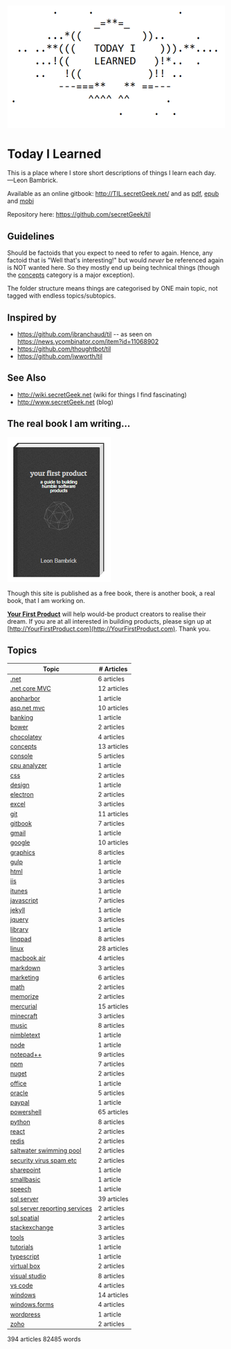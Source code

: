 ![Today I Learned](today_i_learned.png)


# Today I Learned

This is a place where I store short descriptions of things I learn each day.
<br />&mdash;Leon Bambrick.

Available as an online gitbook: http://TIL.secretGeek.net/ and as [pdf](https://www.gitbook.com/download/pdf/book/secretgeek/til), [epub](https://www.gitbook.com/download/epub/book/secretgeek/til) and [mobi](https://www.gitbook.com/download/mobi/book/secretgeek/til)

Repository here: https://github.com/secretGeek/til

## Guidelines

Should be factoids that you expect to need to refer to again. Hence, any factoid that is "Well that's interesting!" but would *never* be referenced again is NOT wanted here. So they mostly end up being technical things (though the [concepts](concepts/01_summary.md) category is a major exception).

The folder structure means things are categorised by ONE main topic, not tagged with endless topics/subtopics.

## Inspired by

 * https://github.com/jbranchaud/til -- as seen on https://news.ycombinator.com/item?id=11068902
 * https://github.com/thoughtbot/til
 * https://github.com/jwworth/til

## See Also

 * http://wiki.secretGeek.net (wiki for things I find fascinating)
 * http://www.secretGeek.net (blog)
 
## The real book I am writing...

<p><a href='http://YourFirstProduct.com'><img src='yfp_book.png' title='Your First Product' alt='Your First Product' /></a></p>

Though this site is published as a free book, there is another book, a real book, that I am working on.
 
**[Your First Product](http://YourFirstProduct.com)** will help would-be product creators to realise their dream. If you are at all interested in building products, please sign up at [http://YourFirstProduct.com](http://YourFirstProduct.com). Thank you.







## Topics

|Topic|# Articles|
|-----|----------|
| [.net](.net/01_summary.md) | 6 articles |
 | [.net core MVC](.net_core_MVC/01_summary.md) | 12 articles |
 | [appharbor](appharbor/01_summary.md) | 1 article |
 | [asp.net mvc](asp.net_mvc/01_summary.md) | 10 articles |
 | [banking](banking/01_summary.md) | 1 article |
 | [bower](bower/01_summary.md) | 2 articles |
 | [chocolatey](chocolatey/01_summary.md) | 4 articles |
 | [concepts](concepts/01_summary.md) | 13 articles |
 | [console](console/01_summary.md) | 5 articles |
 | [cpu analyzer](cpu_analyzer/01_summary.md) | 1 article |
 | [css](css/01_summary.md) | 2 articles |
 | [design](design/01_summary.md) | 1 article |
 | [electron](electron/01_summary.md) | 2 articles |
 | [excel](excel/01_summary.md) | 3 articles |
 | [git](git/01_summary.md) | 11 articles |
 | [gitbook](gitbook/01_summary.md) | 7 articles |
 | [gmail](gmail/01_summary.md) | 1 article |
 | [google](google/01_summary.md) | 10 articles |
 | [graphics](graphics/01_summary.md) | 8 articles |
 | [gulp](gulp/01_summary.md) | 1 article |
 | [html](html/01_summary.md) | 1 article |
 | [iis](iis/01_summary.md) | 3 articles |
 | [itunes](itunes/01_summary.md) | 1 article |
 | [javascript](javascript/01_summary.md) | 7 articles |
 | [jekyll](jekyll/01_summary.md) | 1 article |
 | [jquery](jquery/01_summary.md) | 3 articles |
 | [library](library/01_summary.md) | 1 article |
 | [linqpad](linqpad/01_summary.md) | 8 articles |
 | [linux](linux/01_summary.md) | 28 articles |
 | [macbook air](macbook_air/01_summary.md) | 4 articles |
 | [markdown](markdown/01_summary.md) | 3 articles |
 | [marketing](marketing/01_summary.md) | 6 articles |
 | [math](math/01_summary.md) | 2 articles |
 | [memorize](memorize/01_summary.md) | 2 articles |
 | [mercurial](mercurial/01_summary.md) | 15 articles |
 | [minecraft](minecraft/01_summary.md) | 3 articles |
 | [music](music/01_summary.md) | 8 articles |
 | [nimbletext](nimbletext/01_summary.md) | 1 article |
 | [node](node/01_summary.md) | 1 article |
 | [notepad++](notepad++/01_summary.md) | 9 articles |
 | [npm](npm/01_summary.md) | 7 articles |
 | [nuget](nuget/01_summary.md) | 2 articles |
 | [office](office/01_summary.md) | 1 article |
 | [oracle](oracle/01_summary.md) | 5 articles |
 | [paypal](paypal/01_summary.md) | 1 article |
 | [powershell](powershell/01_summary.md) | 65 articles |
 | [python](python/01_summary.md) | 8 articles |
 | [react](react/01_summary.md) | 2 articles |
 | [redis](redis/01_summary.md) | 2 articles |
 | [saltwater swimming pool](saltwater_swimming_pool/01_summary.md) | 2 articles |
 | [security virus spam etc](security_virus_spam_etc/01_summary.md) | 2 articles |
 | [sharepoint](sharepoint/01_summary.md) | 1 article |
 | [smallbasic](smallbasic/01_summary.md) | 1 article |
 | [speech](speech/01_summary.md) | 1 article |
 | [sql server](sql_server/01_summary.md) | 39 articles |
 | [sql server reporting services](sql_server_reporting_services/01_summary.md) | 2 articles |
 | [sql spatial](sql_spatial/01_summary.md) | 2 articles |
 | [stackexchange](stackexchange/01_summary.md) | 3 articles |
 | [tools](tools/01_summary.md) | 3 articles |
 | [tutorials](tutorials/01_summary.md) | 1 article |
 | [typescript](typescript/01_summary.md) | 1 article |
 | [virtual box](virtual_box/01_summary.md) | 2 articles |
 | [visual studio](visual_studio/01_summary.md) | 8 articles |
 | [vs code](vs_code/01_summary.md) | 4 articles |
 | [windows](windows/01_summary.md) | 14 articles |
 | [windows.forms](windows.forms/01_summary.md) | 4 articles |
 | [wordpress](wordpress/01_summary.md) | 1 article |
 | [zoho](zoho/01_summary.md) | 2 articles |


394 articles
82485 words
